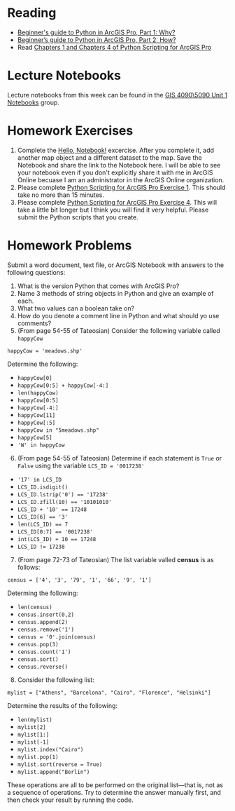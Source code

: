 # Reading
- [Beginner's guide to Python in ArcGIS Pro, Part 1: Why?](https://www.esri.com/arcgis-blog/products/arcgis-pro/uncategorized/beginners-guide-to-python-in-arcgis-pro-part-1-why/)
- [Beginner’s guide to Python in ArcGIS Pro, Part 2: How?](https://www.esri.com/arcgis-blog/products/arcgis-pro/analytics/beginners-guide-to-python-in-arcgis-pro-part-2-how/)
- Read [Chapters 1 and Chapters 4 of Python Scripting for ArcGIS Pro](https://esripress.esri.com/display/index.cfm?fuseaction=display&websiteID=384&moduleID=12)

# Lecture Notebooks
Lecture notebooks from this week can be found in the [GIS 4090\5090 Unit 1 Notebooks](https://slustl.maps.arcgis.com/home/group.html?id=7ec8ff1c45d94eb28c6c6ddaadcf0333#overview) group.

# Homework Exercises
1. Complete the [Hello, Notebook!](https://www.arcgis.com/home/item.html?id=282e3eb54e844e25b2687d66f59b91be) excercise. After you complete it, add another map object and a different dataset to the map. Save the Notebook and share the link to the Notebook here. I will be able to see your notebook even if you don't explicitly share it with me in ArcGIS Online becuase I am an administrator in the ArcGIS Online organization.
2. Please complete [Python Scripting for ArcGIS Pro Exercise 1](https://learngis.maps.arcgis.com/home/item.html?id=450cc6119d7a45849e7290461c5bdde3). This should take no more than 15 minutes.
3. Please complete [Python Scripting for ArcGIS Pro Exercise 4](https://learngis.maps.arcgis.com/home/item.html?id=45c4696b6c4c4f449d2f875d24efd950). This will take a little bit longer but I think you will find it very helpful. Please submit the Python scripts that you create.

# Homework Problems
Submit a word document, text file, or ArcGIS Notebook with answers to the following questions:

1. What is the version Python that comes with ArcGIS Pro?
2. Name 3 methods of string objects in Python and give an example of each.
3. What two values can a boolean take on?
4. How do you denote a comment line in Python and what should yo use comments?
5. (From page 54-55 of Tateosian) Consider the following variable called ```happyCow```
  
```happyCow = 'meadows.shp'```
  
Determine the following:
  - ```happyCow[0]```
  - ```happyCow[0:5] + happyCow[-4:]```
  - ```len(happyCow)```
  - ```happyCow[0:5]```
  - ```happyCow[-4:]```
  - ```happyCow[11]```
  - ```happyCow[:5]```
  - ```happyCow in "5meadows.shp"```
  - ```happyCow[5]```
  - ```'W' in happyCow```
  
6. (From page 54-55 of Tateosian) Determine if each statement is ```True``` or ```False``` using the variable ```LCS_ID = '0017238'```
  - ```'17' in LCS_ID``` 
  - ```LCS_ID.isdigit()```
  - ```LCS_ID.lstrip('0') == '17238'```
  - ```LCS_ID.zfill(10) == '10101010'```
  - ```LCS_ID + '10' == 17248```
  - ```LCS_ID[6] == '3'```
  - ```len(LCS_ID) == 7```
  - ```LCS_ID[0:7] == '0017238'```
  - ```int(LCS_ID) + 10 == 17248```
  - ```LCS_ID != 17238```
  
7. (From page 72-73 of Tateosian) The list variable valled **census** is as follows:

```census = ['4', '3', '79', '1', '66', '9', '1']```

Determing the following:
- ```len(census)```
- ```census.insert(0,2)```
- ```census.append(2)```
- ```census.remove('1')```
- ```census = '0'.join(census)```
- ```census.pop(3)```
- ```census.count('1')```
- ```census.sort()```
- ```census.reverse()```
  
8. Consider the following list:
  
```mylist = ["Athens", "Barcelona", "Cairo", "Florence", "Helsinki"]```
  
Determine the results of the following:
  - ```len(mylist)```
  - ```mylist[2]```
  - ```mylist[1:]```
  - ```mylist[-1]```
  - ```mylist.index("Cairo")```
  - ```mylist.pop(1)```
  - ```mylist.sort(reverse = True)```
  - ```mylist.append("Berlin")```
    
These operations are all to be performed on the original list—that is, not
as a sequence of operations. Try to determine the answer manually first,
and then check your result by running the code.
  
